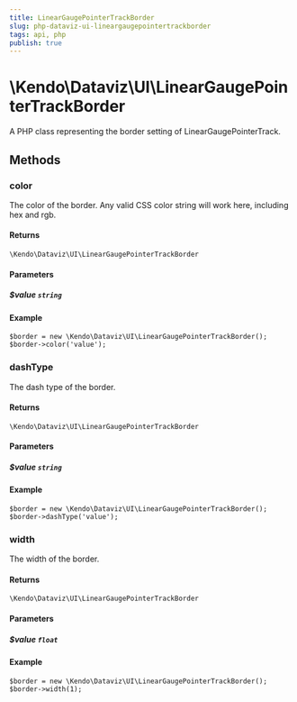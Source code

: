 ```yaml
---
title: LinearGaugePointerTrackBorder
slug: php-dataviz-ui-lineargaugepointertrackborder
tags: api, php
publish: true
---
```


# \Kendo\Dataviz\UI\LinearGaugePointerTrackBorder

A PHP class representing the border setting of LinearGaugePointerTrack.


## Methods

### color
The color of the border. Any valid CSS color string will work here, including hex and rgb.

#### Returns
`\Kendo\Dataviz\UI\LinearGaugePointerTrackBorder`

#### Parameters

##### $value `string`



#### Example 
    $border = new \Kendo\Dataviz\UI\LinearGaugePointerTrackBorder();
    $border->color('value');

### dashType
The dash type of the border.

#### Returns
`\Kendo\Dataviz\UI\LinearGaugePointerTrackBorder`

#### Parameters

##### $value `string`



#### Example 
    $border = new \Kendo\Dataviz\UI\LinearGaugePointerTrackBorder();
    $border->dashType('value');

### width
The width of the border.

#### Returns
`\Kendo\Dataviz\UI\LinearGaugePointerTrackBorder`

#### Parameters

##### $value `float`



#### Example 
    $border = new \Kendo\Dataviz\UI\LinearGaugePointerTrackBorder();
    $border->width(1);

